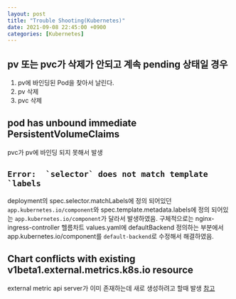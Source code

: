 ```yaml
---
layout: post
title: "Trouble Shooting(Kubernetes)"
date: 2021-09-08 22:45:00 +0900
categories: [Kubernetes]
---
```


## pv 또는 pvc가 삭제가 안되고 계속 pending 상태일 경우

1. pv에 바인딩된 Pod을 찾아서 날린다.
2. pv 삭제
3. pvc 삭제

## pod has unbound immediate PersistentVolumeClaims
pvc가 pv에 바인딩 되지 못해서 발생

## ```Error:  `selector` does not match template `labels```
deployment의 spec.selector.matchLabels에 정의 되어있던 ```app.kubernetes.io/component```와 spec.template.metadata.labels에 정의 되어있는 ```app.kubernetes.io/component```가 달라서 발생하였음.
구체적으로는 nginx-ingress-controller 헬름차트 values.yaml에 defaultBackend 정의하는 부분에서 app.kubernetes.io/component를 ```default-backend```로 수정해서 해결하였음.

## Chart conflicts with existing v1beta1.external.metrics.k8s.io resource

external metric api server가 이미 존재하는데 새로 생성하려고 할때 발생
[참고](https://githubmate.com/repo/DataDog/helm-charts/issues/118)